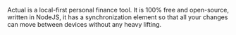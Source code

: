 Actual is a local-first personal finance tool. It is 100% free and open-source, written in NodeJS, it has a synchronization element so that all your changes can move between devices without any heavy lifting.